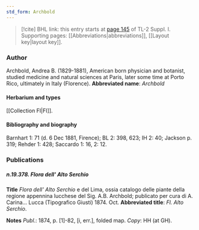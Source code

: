 ```yaml
---
std_form: Archbold
---
```


> [!cite] BHL link: this entry starts at [page 145](https://www.biodiversitylibrary.org/page/33264872) of TL-2 Suppl. I.
> Supporting pages: [[Abbreviations|abbreviations]], [[Layout key|layout key]].

### Author

Archbold, Andrea B. (1829-1881), American born physician and botanist, studied medicine and natural sciences at Paris, later some time at Porto Rico, ultimately in Italy (Florence). 
**Abbreviated name**: *Archbold*

#### Herbarium and types

[[Collection FI|FI]].

#### Bibliography and biography

Barnhart 1: 71 (d. 6 Dec 1881, Firence); BL 2: 398, 623; IH 2: 40; Jackson p. 319; Rehder 1: 428; Saccardo 1: 16, 2: 12.

### Publications

##### n.19.378. Flora dell' Alto Serchio

**Title**
*Flora dell' Alto Serchio* e del Lima, ossia catalogo delle piante della regione appennina lucchese del Sig. A.B. Archbold; publicato per cura di A. Carina... Lucca (Tipografico Giusti) 1874. Oct.
**Abbreviated title**: *Fl. Alto Serchio*.

**Notes**
*Publ*.: 1874, p. \[1\]-82, \[i, err.\], folded map. *Copy*: HH (at GH).

